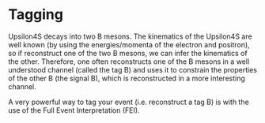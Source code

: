 # Tagging

Upsilon4S decays into two B mesons. The kinematics of the Upsilon4S are well
known (by using the energies/momenta of the electron and positron), so if
reconstruct one of the two B mesons, we can infer the kinematics of the other.
Therefore, one often reconstructs one of the B mesons in a well understood
channel (called the tag B) and uses it to constrain the properties of the other
B (the signal B), which is reconstructed in a more interesting channel.

A very powerful way to tag your event (i.e. reconstruct a tag B) is with the use
of the Full Event Interpretation (FEI).
